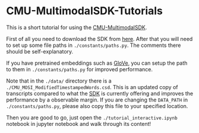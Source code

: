 # CMU-MultimodalSDK-Tutorials

This is a short tutorial for using the [CMU-MultimodalSDK](https://github.com/A2Zadeh/CMU-MultimodalSDK).

First of all you need to download the SDK from [here](https://github.com/A2Zadeh/CMU-MultimodalSDK).
After that you will need to set up some file paths in `./constants/paths.py`. The comments there should be self-explanatory.

If you have pretrained embeddings such as [GloVe](https://nlp.stanford.edu/projects/glove/), you can setup the path to them in `./constants/paths.py` for improved performance.

Note that in the `./data/` directory there is a `./CMU_MOSI_ModifiedTimestampedWords.csd`. This is an updated copy of transcripts compared to what the [SDK](https://github.com/A2Zadeh/CMU-MultimodalSDK) is currently offering and improves the performance by a observable margin. If you are changing the `DATA_PATH` in `./constants/paths.py`, please also copy this file to your specified location.

Then you are good to go, just open the `./tutorial_interactive.ipynb` notebook in jupyter notebook and walk through its content!
